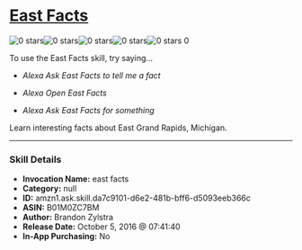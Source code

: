 # [East Facts](http://alexa.amazon.com/#skills/amzn1.ask.skill.da7c9101-d6e2-481b-bff6-d5093eeb366c)
![0 stars](../../images/ic_star_border_black_18dp_1x.png)![0 stars](../../images/ic_star_border_black_18dp_1x.png)![0 stars](../../images/ic_star_border_black_18dp_1x.png)![0 stars](../../images/ic_star_border_black_18dp_1x.png)![0 stars](../../images/ic_star_border_black_18dp_1x.png) 0

To use the East Facts skill, try saying...

* *Alexa Ask East Facts to tell me a fact*

* *Alexa Open East Facts*

* *Alexa Ask East Facts for something*

Learn interesting facts about East Grand Rapids, Michigan.

***

### Skill Details

* **Invocation Name:** east facts
* **Category:** null
* **ID:** amzn1.ask.skill.da7c9101-d6e2-481b-bff6-d5093eeb366c
* **ASIN:** B01M0ZC7BM
* **Author:** Brandon Zylstra
* **Release Date:** October 5, 2016 @ 07:41:40
* **In-App Purchasing:** No
